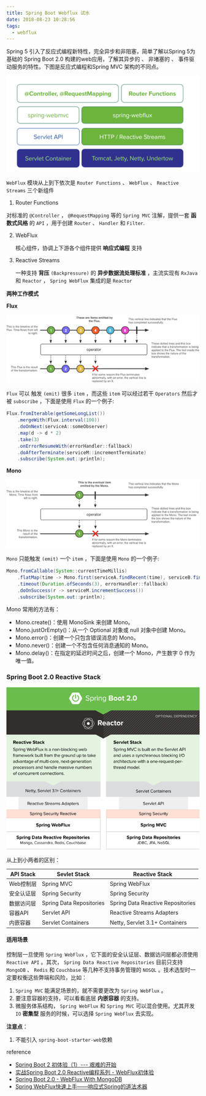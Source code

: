 ```yaml
---
title: Spring Boot Webflux 试水
date: 2018-08-23 10:28:56
tags:
  - webflux
---
```


Spring 5 引入了反应式编程新特性，完全异步和非阻塞，简单了解以Spring 5为基础的 Spring Boot 2.0 构建的web应用，了解其异步的 、 非堵塞的 、 事件驱动服务的特性。下图是反应式编程和Spring MVC 架构的不同点。

![1535005541794](/images/1535005541794.png)

`WebFlux` 模块从上到下依次是 `Router Functions` 、 `WebFlux` 、 `Reactive Streams` 三个新组件

<!-- more -->

1. Router Functions

对标准的 `@Controller` ， `@RequestMapping` 等的 `Spring MVC` 注解，提供一套 **函数式风格** 的 `API` ，用于创建 `Router` 、 `Handler` 和 `Filter`.

2. WebFlux

   核心组件，协调上下游各个组件提供 **响应式编程** 支持

3. Reactive Streams

   一种支持 **背压** `(Backpressure)` 的 **异步数据流处理标准** ，主流实现有 `RxJava` 和 `Reactor` ， `Spring WebFlux` 集成的是 `Reactor`

**两种工作模式**

**Flux**

![flux](/images/qQvYBrB.png)

`Flux` 可以 触发 `(emit)` 很多 `item` ，而这些 `item` 可以经过若干 `Operators` 然后才被 `subscribe` ，下面是使用 `Flux` 的一个例子:

```java
Flux.fromIterable(getSomeLongList())
    .mergeWith(Flux.interval(100))
    .doOnNext(serviceA::someObserver)
    .map(d -> d * 2)
    .take(3)
    .onErrorResumeWith(errorHandler::fallback)
    .doAfterTerminate(serviceM::incrementTerminate)
    .subscribe(System.out::println);
```



**Mono**

![mono](/images/fAzY7nm.png)

`Mono` 只能触发 `(emit)` 一个 `item` ，下面是使用 `Mono` 的一个例子:

```java
Mono.fromCallable(System::currentTimeMillis)
    .flatMap(time -> Mono.first(serviceA.findRecent(time), serviceB.findRecent(time)))
    .timeout(Duration.ofSeconds(3), errorHandler::fallback)
    .doOnSuccess(r -> serviceM.incrementSuccess())
    .subscribe(System.out::println);
```

Mono 常用的方法有：

- Mono.create()：使用 MonoSink 来创建 Mono。
- Mono.justOrEmpty()：从一个 Optional 对象或 null 对象中创建 Mono。
- Mono.error()：创建一个只包含错误消息的 Mono。
- Mono.never()：创建一个不包含任何消息通知的 Mono。
- Mono.delay()：在指定的延迟时间之后，创建一个 Mono，产生数字 0 作为唯一值。



### Spring Boot 2.0 Reactive Stack

![ReactiveStack](/images/qAFFRbz.png)

从上到小两者的区别：

| API Stack  | Sevlet Stack             | Reactive Stack                    |
| ---------- | ------------------------ | --------------------------------- |
| Web控制层  | Spring MVC               | Spring WebFlux                    |
| 安全认证层 | Spring Security          | Spring Security                   |
| 数据访问层 | Spring Data Repositories | Spring Data Reactive Repositories |
| 容器API    | Servlet API              | Reactive Streams Adapters         |
| 内嵌容器   | Servlet Containers       | Netty, Servlet 3.1+ Containers    |



#### 适用场景

控制层一旦使用 `Spring WebFlux` ，它下面的安全认证层、数据访问层都必须使用 `Reactive API` 。其次， `Spring Data Reactive Repositories` 目前只支持 `MongoDB` 、 `Redis` 和 `Couchbase` 等几种不支持事务管理的 `NOSQL` 。技术选型时一定要权衡这些弊端和风险，比如：

1. `Spring MVC` 能满足场景的，就不需要更改为 `Spring WebFlux` 。
2. 要注意容器的支持，可以看看底层 **内嵌容器** 的支持。
3. 微服务体系结构， `Spring WebFlux` 和 `Spring MVC` 可以混合使用。尤其开发 `IO` **密集型** 服务的时候，可以选择 `Spring WebFlux` 去实现。

**注意点**：

1. 不能引入 `spring-boot-starter-web`依赖

reference

- [Spring Boot 2 初体验（1）--- 艰难的开始 ](https://github.com/xuexingdong/blog/issues/1)
- [实战Spring Boot 2.0 Reactive编程系列 - WebFlux初体验](https://www.imuo.com/a/a07f1cd4a4abd34bc308a0b4b5ff40507d83f1b63dc4118a9f8386667e971560)
- [Spring Boot 2.0 - WebFlux With MongoDB](https://my.oschina.net/u/3677020/blog/1579169)
- [Spring WebFlux快速上手——响应式Spring的道法术器](https://blog.csdn.net/get_set/article/details/79480233)


